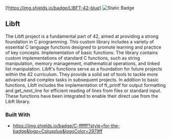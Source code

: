 [!https://img.shields.io/badge/LIBFT-42-blue]
<img alt="Static Badge" src="https://img.shields.io/badge/:badgeContent">


## Libft

The Libft project is a fundamental part of 42, aimed at providing a strong foundation in C programming. This custom library includes a variety of essential C language functions designed to promote learning and practice of key concepts.
Implementation of basic functions: The library contains custom implementations of standard C functions, such as string manipulation, memory management, mathematical operations, and linked list manipulation.
Libft's functions serve as a foundation for future projects within the 42 curriculum. They provide a solid set of tools to tackle more advanced and complex tasks in subsequent projects.
In addition to basic functions, Libft includes the implementation of ft_printf for output formatting and get_next_line for efficient reading of lines from files or standard input. These functions have been integrated to enable their direct use from the Libft library.

### Built With

* https://img.shields.io/badge/C-ffffff?style=for-the-badge&logo=Cplusplus&logoColor=2979ff
